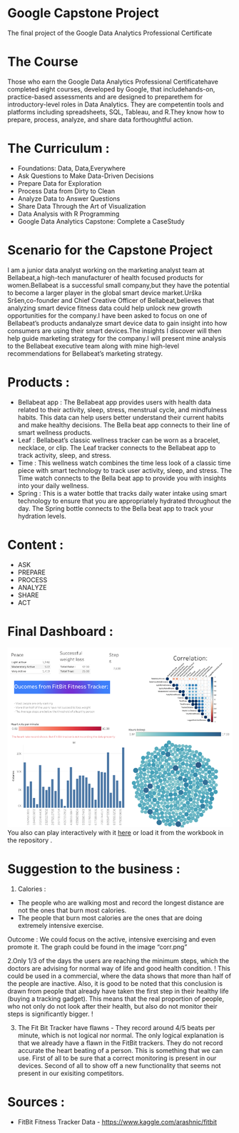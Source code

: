 # Google Capstone Project
The final project of the Google Data Analytics Professional Certificate

# The Course 
Those who earn the Google Data Analytics Professional Certificatehave completed eight courses, developed by Google, that includehands-on, practice-based assessments and are designed to preparethem for introductory-level roles in Data Analytics. They are competentin tools and platforms including spreadsheets, SQL, Tableau, and R.They know how to prepare, process, analyze, and share data forthoughtful action.

# The Curriculum : 
- Foundations: Data, Data,Everywhere
- Ask Questions to Make Data-Driven Decisions
- Prepare Data for Exploration
- Process Data from Dirty to Clean
- Analyze Data to Answer Questions
- Share Data Through the Art of Visualization
- Data Analysis with R Programming
- Google Data Analytics Capstone: Complete a CaseStudy

# Scenario for the Capstone Project
I am a junior data analyst working on the marketing analyst team at Bellabeat,a high-tech manufacturer of health focused products for women.Bellabeat is a successful small company,but they have the potential to become a larger player in the
global smart device market.Urška Sršen,co-founder and Chief Creative Officer of Bellabeat,believes that analyzing smart device fitness data could help unlock new growth opportunities for the company.I have been asked to focus on one of Bellabeat’s products andanalyze smart device data to gain insight into how consumers are using their smart devices.The insights I discover will then help guide marketing strategy for the company.I will present mine analysis to the Bellabeat executive team along with mine high-level recommendations for Bellabeat’s marketing strategy.

#   Products :
- Bellabeat app : The Bellabeat app provides users with health data related to their activity, sleep, stress, menstrual cycle, and mindfulness habits. This data can help users better understand their current habits and make healthy decisions. The Bella beat app connects to their line of smart wellness products.
- Leaf : Bellabeat’s classic wellness tracker can be worn as a bracelet, necklace, or clip. The Leaf tracker connects to the Bellabeat app to track activity, sleep, and stress.
- Time : This wellness watch combines the time less look of a classic time piece with smart technology to track user activity, sleep, and stress. The Time watch connects to the Bella beat app to provide you with insights into your daily wellness.
- Spring : This is a water bottle that tracks daily water intake using smart technology to ensure that you are appropriately hydrated throughout the day. The Spring bottle connects to the Bella beat app to track your hydration levels.

# Content : 
- ASK 
- PREPARE
- PROCESS
- ANALYZE
- SHARE
- ACT

# Final Dashboard : 
![dashboard: ](img/Dashboard.png)
You also can play interactively with it [here](https://prod-uk-a.online.tableau.com/t/practice12345/views/dashboard/Dashboard1?:showAppBanner=false&:display_count=n&:showVizHome=n&:origin=viz_share_link) or load it from the workbook in the repository .

# Suggestion to the business :
1. Calories : 
- The people who are walking most and record the longest distance are not the ones that burn most calories.
- The people that burn most calories are the ones that are doing extremely intensive exercise.

Outcome : We could focus on the active, intensive exercising and even promote it. 
The graph could be found in the image “corr.png”

2.Only 1/3 of the days the users are reaching the minimum steps, which the doctors are advising for normal way of life and good health condition. 
! This could be used in a commercial, where the data shows that more than half of the people are inactive. Also, it is good to be noted that this conclusion is drawn from people that already have taken the first step in their healthy life (buying a tracking gadget). This means that the real proportion of people, who not only do not look after their health, but also do not monitor their steps is significantly bigger. !

3. The Fit Bit Tracker have flawns - They record around 4/5 beats per minute, which is not logical nor normal. The only logical explanation is that we already have a flawn in the FitBit trackers. They do not record accurate the heart beating of a person. This is something that we can use. First of all to be sure that a correct monitoring is present in our devices. Second of all to show off a new functionality that seems not present in our exisiting competitors. 

# Sources : 
- FitBit Fitness Tracker Data - https://www.kaggle.com/arashnic/fitbit
